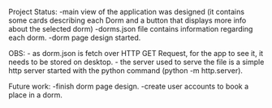 Project Status:
-main view of the application was designed 
(it contains some cards describing each Dorm and a button that displays more info about the selected dorm)
-dorms.json file contains information regarding each dorm.
-dorm page design started.

OBS: - as dorm.json is fetch over HTTP GET Request, for the app to see it, it needs to be stored on desktop.
     - the server used to serve the file is a simple http server started with the python command (python -m http.server).

Future work:
-finish dorm page design.
-create user accounts to book a place in a dorm.